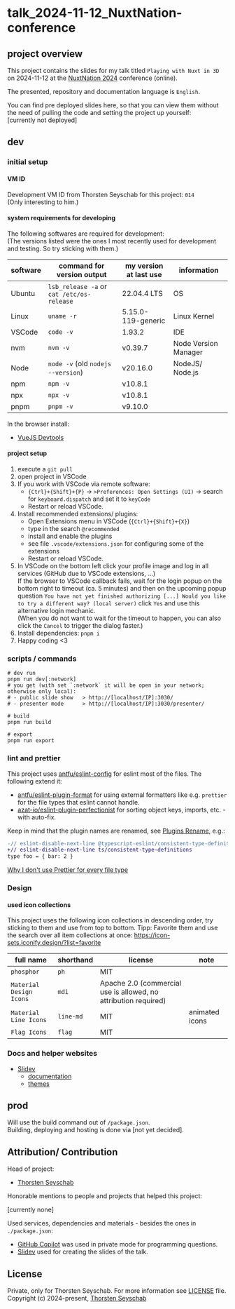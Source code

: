 # talk_2024-11-12_NuxtNation-conference

## project overview

This project contains the slides for my talk titled `Playing with Nuxt in 3D` on 2024-11-12 at the [NuxtNation 2024](https://nuxtnation.com/) conference (online).

The presented, repository and documentation language is `English`.

You can find pre deployed slides here, so that you can view them without the need of pulling the code and setting the project up yourself:<br>
\[currently not deployed\]

## dev

### initial setup

#### VM ID

Development VM ID from Thorsten Seyschab for this project: `014`<br>
(Only interesting to him.)

#### system requirements for developing

The following softwares are required for development:<br>
(The versions listed were the ones I most recently used for development and testing. So try sticking with them.)

| software | command for version output                | my version at last use | information          |
| -------- | ----------------------------------------- | ---------------------- | -------------------- |
| Ubuntu   | `lsb_release -a` or `cat /etc/os-release` | 22.04.4 LTS            | OS                   |
| Linux    | `uname -r`                                | 5.15.0-119-generic     | Linux Kernel         |
| VSCode   | `code -v`                                 | 1.93.2                 | IDE                  |
| nvm      | `nvm -v`                                  | v0.39.7                | Node Version Manager |
| Node     | `node -v` (old `nodejs --version`)        | v20.16.0               | NodeJS/ Node.js      |
| npm      | `npm -v`                                  | v10.8.1                |                      |
| npx      | `npx -v`                                  | v10.8.1                |                      |
| pnpm     | `pnpm -v`                                 | v9.10.0                |                      |

In the browser install:

- [VueJS Devtools](https://devtools.vuejs.org/guide/installation.html)

#### project setup

1. execute a `git pull`
2. open project in VSCode
3. If you work with VSCode via remote software:
   - `{Ctrl}+{Shift}+{P}` -> `>Preferences: Open Settings (UI)` -> search for `keyboard.dispatch` and set it to `keyCode`
   - Restart or reload VSCode.
4. Install recommended extensions/ plugins:
   - Open Extensions menu in VSCode (`{Ctrl}+{Shift}+{X}`)
   - type in the search `@recommended`
   - install and enable the plugins
   - see file `.vscode/extensions.json` for configuring some of the extensions
   - Restart or reload VSCode.
5. In VSCode on the bottom left click your profile image and log in all services (GitHub due to VSCode extensions, ...)<br>
   If the browser to VSCode callback fails, wait for the login popup on the bottom right to timeout (ca. 5 minutes) and
   then on the upcoming popup question `You have not yet finished authorizing [...] Would you like to try a different way? (local server)` click `Yes` and use this alternative login mechanic.<br>
   (When you do not want to wait for the timeout to happen, you can also click the `Cancel` to trigger the dialog faster.)
6. Install dependencies: `pnpm i`
7. Happy coding <3

### scripts / commands

```shell
# dev run
pnpm run dev[:network]
# you get (with set `:network` it will be open in your network; otherwise only local):
# - public slide show   > http://[localhost/IP]:3030/
# - presenter mode      > http://[localhost/IP]:3030/presenter/

# build
pnpm run build

# export
pnpm run export
```

### lint and prettier

This project uses [antfu/eslint-config](https://github.com/antfu/eslint-config) for eslint most of the files.
The following extend it:

- [antfu/eslint-plugin-format](https://github.com/antfu/eslint-plugin-format) for using external formatters like
  e.g. `prettier` for the file types that eslint cannot handle.
- [azat-io/eslint-plugin-perfectionist](https://github.com/azat-io/eslint-plugin-perfectionist) for
  sorting object keys, imports, etc. - with auto-fix.

Keep in mind that the plugin names are renamed, see
[Plugins Rename](https://github.com/antfu/eslint-config?tab=readme-ov-file#plugins-renaming), e.g.:

```diff
-// eslint-disable-next-line @typescript-eslint/consistent-type-definitions
+// eslint-disable-next-line ts/consistent-type-definitions
type foo = { bar: 2 }
```

[Why I don't use Prettier for every file type](https://antfu.me/posts/why-not-prettier)

### Design

#### used icon collections

This project uses the following icon collections in descending order, try sticking to them and use from top to bottom.
Tipp: Favorite them and use the search over all item collections at once: https://icon-sets.iconify.design/?list=favorite

| full name               | shorthand | license                                                         | note           |
| ----------------------- | --------- | --------------------------------------------------------------- | -------------- |
| `phosphor`              | `ph`      | MIT                                                             |                |
| `Material Design Icons` | `mdi`     | Apache 2.0 (commercial use is allowed, no attribution required) |                |
| `Material Line Icons`   | `line-md` | MIT                                                             | animated icons |
| `Flag Icons`            | `flag`    | MIT                                                             |                |

### Docs and helper websites

- [Slidev](https://github.com/slidevjs/slidev)
  - [documentation](https://sli.dev/)
  - [themes](https://github.com/slidevjs/themes)

## prod

Will use the build command out of `/package.json`.<br>
Building, deploying and hosting is done via \[not yet decided\].

## Attribution/ Contribution

Head of project:

- [Thorsten Seyschab](https://todde.tv)

Honorable mentions to people and projects that helped this project:

\[currently none\]

Used services, dependencies and materials - besides the ones in `./package.json`:

- [GitHub Copilot](https://github.com/features/copilot) was used in private mode for programming questions.
- [Slidev](https://github.com/slidevjs/slidev) used for creating the slides of the talk.

## License

Private, only for Thorsten Seyschab.
For more information see [LICENSE](./LICENSE) file.
Copyright (c) 2024-present, [Thorsten Seyschab](https://todde.tv)
